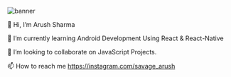 ![banner](https://github.com/savagearush/rogueModer/blob/main/Backgroud%20Image.png)


👋 Hi, I’m Arush Sharma

🌱 I’m currently learning Android Development Using React & React-Native

💞️ I’m looking to collaborate on JavaScript Projects.

📫 How to reach me https://instagram.com/savage_arush
